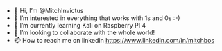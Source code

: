 - 👋 Hi, I’m @MitchInvictus
- 👀 I’m interested in everything that works with 1s and 0s :-)
- 🌱 I’m currently learning Kali on Raspberry PI 4
- 💞️ I’m looking to collaborate with the whole world!
- 📫 How to reach me on linkedin https://www.linkedin.com/in/mitchbos


<!---
MitchInvictus/MitchInvictus is a ✨ special ✨ repository because its `README.md` (this file) appears on your GitHub profile.
You can click the Preview link to take a look at your changes.
--->
